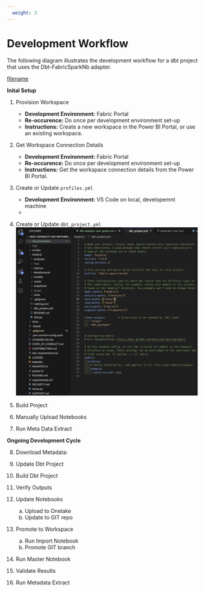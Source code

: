```yaml
---
  weight: 3
---
```


# Development Workflow

The following diagram illustrates the development workflow for a dbt project that uses the Dbt-FabricSparkNb adapter.


[filename](../diagrams/drawio/development_flow.drawio ':include :type=code')

**Inital Setup**
1. Provision Workspace
   - **Development Environment:** Fabric Portal
   - **Re-occurence:** Do once per development environment set-up
   - **Instructions:** Create a new workspace in the Power BI Portal, or use an existing workspace.

2. Get Workspace Connection Details
   - **Development Environment:** Fabric Portal
   - **Re-occurence:** Do once per development environment set-up
   - **Instructions:** Get the workspace connection details from the Power BI Portal.
   
3. Create or Update `profiles.yml`
   - **Development Environment:** VS Code on local, developemnt machine
   - 

4. Create or Update `dbt_project.yml`
   ![](./assets/dbt_project.yml.png)
5. Build Project
6. Manually Upload Notebooks 
7. Run Meta Data Extract

**Ongoing Development Cycle**

8. Download Metadata: 
   
9.  Update Dbt Project 
10. Build Dbt Project 
11. Verify Outputs 
12. Update Notebooks
    <ol type="a">
        <li>Upload to Onelake</li>
        <li>Update to GIT repo</li>   
    </ol>    
13. Promote to Workspace
    <ol type="a">
        <li>Run Import Notebook</li>
        <li>Promote GIT branch</li>   
    </ol>   
14. Run Master Notebook 
15. Validate Results 
16. Run Metadata Extract